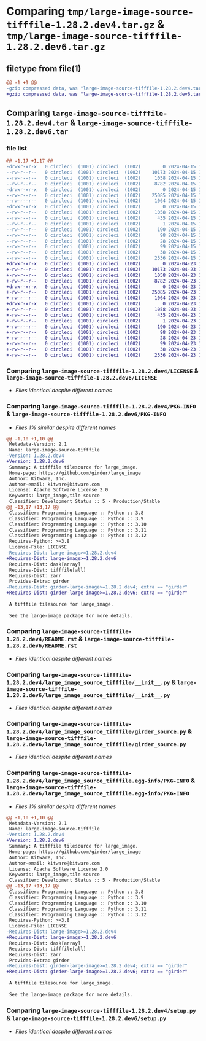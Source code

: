 # Comparing `tmp/large-image-source-tifffile-1.28.2.dev4.tar.gz` & `tmp/large-image-source-tifffile-1.28.2.dev6.tar.gz`

## filetype from file(1)

```diff
@@ -1 +1 @@
-gzip compressed data, was "large-image-source-tifffile-1.28.2.dev4.tar", last modified: Mon Apr 15 12:57:45 2024, max compression
+gzip compressed data, was "large-image-source-tifffile-1.28.2.dev6.tar", last modified: Tue Apr 23 16:02:56 2024, max compression
```

## Comparing `large-image-source-tifffile-1.28.2.dev4.tar` & `large-image-source-tifffile-1.28.2.dev6.tar`

### file list

```diff
@@ -1,17 +1,17 @@
-drwxr-xr-x   0 circleci  (1001) circleci  (1002)        0 2024-04-15 12:57:45.091138 large-image-source-tifffile-1.28.2.dev4/
--rw-r--r--   0 circleci  (1001) circleci  (1002)    10173 2024-04-15 12:57:44.000000 large-image-source-tifffile-1.28.2.dev4/LICENSE
--rw-r--r--   0 circleci  (1001) circleci  (1002)     1058 2024-04-15 12:57:45.091138 large-image-source-tifffile-1.28.2.dev4/PKG-INFO
--rw-r--r--   0 circleci  (1001) circleci  (1002)     8782 2024-04-15 12:57:44.000000 large-image-source-tifffile-1.28.2.dev4/README.rst
-drwxr-xr-x   0 circleci  (1001) circleci  (1002)        0 2024-04-15 12:57:45.091138 large-image-source-tifffile-1.28.2.dev4/large_image_source_tifffile/
--rw-r--r--   0 circleci  (1001) circleci  (1002)    25085 2024-04-15 12:52:04.000000 large-image-source-tifffile-1.28.2.dev4/large_image_source_tifffile/__init__.py
--rw-r--r--   0 circleci  (1001) circleci  (1002)     1064 2024-04-15 12:52:04.000000 large-image-source-tifffile-1.28.2.dev4/large_image_source_tifffile/girder_source.py
-drwxr-xr-x   0 circleci  (1001) circleci  (1002)        0 2024-04-15 12:57:45.091138 large-image-source-tifffile-1.28.2.dev4/large_image_source_tifffile.egg-info/
--rw-r--r--   0 circleci  (1001) circleci  (1002)     1058 2024-04-15 12:57:45.000000 large-image-source-tifffile-1.28.2.dev4/large_image_source_tifffile.egg-info/PKG-INFO
--rw-r--r--   0 circleci  (1001) circleci  (1002)      435 2024-04-15 12:57:45.000000 large-image-source-tifffile-1.28.2.dev4/large_image_source_tifffile.egg-info/SOURCES.txt
--rw-r--r--   0 circleci  (1001) circleci  (1002)        1 2024-04-15 12:57:45.000000 large-image-source-tifffile-1.28.2.dev4/large_image_source_tifffile.egg-info/dependency_links.txt
--rw-r--r--   0 circleci  (1001) circleci  (1002)      190 2024-04-15 12:57:45.000000 large-image-source-tifffile-1.28.2.dev4/large_image_source_tifffile.egg-info/entry_points.txt
--rw-r--r--   0 circleci  (1001) circleci  (1002)       98 2024-04-15 12:57:45.000000 large-image-source-tifffile-1.28.2.dev4/large_image_source_tifffile.egg-info/requires.txt
--rw-r--r--   0 circleci  (1001) circleci  (1002)       28 2024-04-15 12:57:45.000000 large-image-source-tifffile-1.28.2.dev4/large_image_source_tifffile.egg-info/top_level.txt
--rw-r--r--   0 circleci  (1001) circleci  (1002)       99 2024-04-15 12:52:04.000000 large-image-source-tifffile-1.28.2.dev4/pyproject.toml
--rw-r--r--   0 circleci  (1001) circleci  (1002)       38 2024-04-15 12:57:45.091138 large-image-source-tifffile-1.28.2.dev4/setup.cfg
--rw-r--r--   0 circleci  (1001) circleci  (1002)     2536 2024-04-15 12:52:04.000000 large-image-source-tifffile-1.28.2.dev4/setup.py
+drwxr-xr-x   0 circleci  (1001) circleci  (1002)        0 2024-04-23 16:02:56.353132 large-image-source-tifffile-1.28.2.dev6/
+-rw-r--r--   0 circleci  (1001) circleci  (1002)    10173 2024-04-23 16:02:56.000000 large-image-source-tifffile-1.28.2.dev6/LICENSE
+-rw-r--r--   0 circleci  (1001) circleci  (1002)     1058 2024-04-23 16:02:56.353132 large-image-source-tifffile-1.28.2.dev6/PKG-INFO
+-rw-r--r--   0 circleci  (1001) circleci  (1002)     8782 2024-04-23 16:02:56.000000 large-image-source-tifffile-1.28.2.dev6/README.rst
+drwxr-xr-x   0 circleci  (1001) circleci  (1002)        0 2024-04-23 16:02:56.353132 large-image-source-tifffile-1.28.2.dev6/large_image_source_tifffile/
+-rw-r--r--   0 circleci  (1001) circleci  (1002)    25085 2024-04-23 15:56:50.000000 large-image-source-tifffile-1.28.2.dev6/large_image_source_tifffile/__init__.py
+-rw-r--r--   0 circleci  (1001) circleci  (1002)     1064 2024-04-23 15:56:50.000000 large-image-source-tifffile-1.28.2.dev6/large_image_source_tifffile/girder_source.py
+drwxr-xr-x   0 circleci  (1001) circleci  (1002)        0 2024-04-23 16:02:56.353132 large-image-source-tifffile-1.28.2.dev6/large_image_source_tifffile.egg-info/
+-rw-r--r--   0 circleci  (1001) circleci  (1002)     1058 2024-04-23 16:02:56.000000 large-image-source-tifffile-1.28.2.dev6/large_image_source_tifffile.egg-info/PKG-INFO
+-rw-r--r--   0 circleci  (1001) circleci  (1002)      435 2024-04-23 16:02:56.000000 large-image-source-tifffile-1.28.2.dev6/large_image_source_tifffile.egg-info/SOURCES.txt
+-rw-r--r--   0 circleci  (1001) circleci  (1002)        1 2024-04-23 16:02:56.000000 large-image-source-tifffile-1.28.2.dev6/large_image_source_tifffile.egg-info/dependency_links.txt
+-rw-r--r--   0 circleci  (1001) circleci  (1002)      190 2024-04-23 16:02:56.000000 large-image-source-tifffile-1.28.2.dev6/large_image_source_tifffile.egg-info/entry_points.txt
+-rw-r--r--   0 circleci  (1001) circleci  (1002)       98 2024-04-23 16:02:56.000000 large-image-source-tifffile-1.28.2.dev6/large_image_source_tifffile.egg-info/requires.txt
+-rw-r--r--   0 circleci  (1001) circleci  (1002)       28 2024-04-23 16:02:56.000000 large-image-source-tifffile-1.28.2.dev6/large_image_source_tifffile.egg-info/top_level.txt
+-rw-r--r--   0 circleci  (1001) circleci  (1002)       99 2024-04-23 15:56:50.000000 large-image-source-tifffile-1.28.2.dev6/pyproject.toml
+-rw-r--r--   0 circleci  (1001) circleci  (1002)       38 2024-04-23 16:02:56.353132 large-image-source-tifffile-1.28.2.dev6/setup.cfg
+-rw-r--r--   0 circleci  (1001) circleci  (1002)     2536 2024-04-23 15:56:50.000000 large-image-source-tifffile-1.28.2.dev6/setup.py
```

### Comparing `large-image-source-tifffile-1.28.2.dev4/LICENSE` & `large-image-source-tifffile-1.28.2.dev6/LICENSE`

 * *Files identical despite different names*

### Comparing `large-image-source-tifffile-1.28.2.dev4/PKG-INFO` & `large-image-source-tifffile-1.28.2.dev6/PKG-INFO`

 * *Files 1% similar despite different names*

```diff
@@ -1,10 +1,10 @@
 Metadata-Version: 2.1
 Name: large-image-source-tifffile
-Version: 1.28.2.dev4
+Version: 1.28.2.dev6
 Summary: A tifffile tilesource for large_image.
 Home-page: https://github.com/girder/large_image
 Author: Kitware, Inc.
 Author-email: kitware@kitware.com
 License: Apache Software License 2.0
 Keywords: large_image,tile source
 Classifier: Development Status :: 5 - Production/Stable
@@ -13,17 +13,17 @@
 Classifier: Programming Language :: Python :: 3.8
 Classifier: Programming Language :: Python :: 3.9
 Classifier: Programming Language :: Python :: 3.10
 Classifier: Programming Language :: Python :: 3.11
 Classifier: Programming Language :: Python :: 3.12
 Requires-Python: >=3.8
 License-File: LICENSE
-Requires-Dist: large-image>=1.28.2.dev4
+Requires-Dist: large-image>=1.28.2.dev6
 Requires-Dist: dask[array]
 Requires-Dist: tifffile[all]
 Requires-Dist: zarr
 Provides-Extra: girder
-Requires-Dist: girder-large-image>=1.28.2.dev4; extra == "girder"
+Requires-Dist: girder-large-image>=1.28.2.dev6; extra == "girder"
 
 A tifffile tilesource for large_image.
 
 See the large-image package for more details.
```

### Comparing `large-image-source-tifffile-1.28.2.dev4/README.rst` & `large-image-source-tifffile-1.28.2.dev6/README.rst`

 * *Files identical despite different names*

### Comparing `large-image-source-tifffile-1.28.2.dev4/large_image_source_tifffile/__init__.py` & `large-image-source-tifffile-1.28.2.dev6/large_image_source_tifffile/__init__.py`

 * *Files identical despite different names*

### Comparing `large-image-source-tifffile-1.28.2.dev4/large_image_source_tifffile/girder_source.py` & `large-image-source-tifffile-1.28.2.dev6/large_image_source_tifffile/girder_source.py`

 * *Files identical despite different names*

### Comparing `large-image-source-tifffile-1.28.2.dev4/large_image_source_tifffile.egg-info/PKG-INFO` & `large-image-source-tifffile-1.28.2.dev6/large_image_source_tifffile.egg-info/PKG-INFO`

 * *Files 1% similar despite different names*

```diff
@@ -1,10 +1,10 @@
 Metadata-Version: 2.1
 Name: large-image-source-tifffile
-Version: 1.28.2.dev4
+Version: 1.28.2.dev6
 Summary: A tifffile tilesource for large_image.
 Home-page: https://github.com/girder/large_image
 Author: Kitware, Inc.
 Author-email: kitware@kitware.com
 License: Apache Software License 2.0
 Keywords: large_image,tile source
 Classifier: Development Status :: 5 - Production/Stable
@@ -13,17 +13,17 @@
 Classifier: Programming Language :: Python :: 3.8
 Classifier: Programming Language :: Python :: 3.9
 Classifier: Programming Language :: Python :: 3.10
 Classifier: Programming Language :: Python :: 3.11
 Classifier: Programming Language :: Python :: 3.12
 Requires-Python: >=3.8
 License-File: LICENSE
-Requires-Dist: large-image>=1.28.2.dev4
+Requires-Dist: large-image>=1.28.2.dev6
 Requires-Dist: dask[array]
 Requires-Dist: tifffile[all]
 Requires-Dist: zarr
 Provides-Extra: girder
-Requires-Dist: girder-large-image>=1.28.2.dev4; extra == "girder"
+Requires-Dist: girder-large-image>=1.28.2.dev6; extra == "girder"
 
 A tifffile tilesource for large_image.
 
 See the large-image package for more details.
```

### Comparing `large-image-source-tifffile-1.28.2.dev4/setup.py` & `large-image-source-tifffile-1.28.2.dev6/setup.py`

 * *Files identical despite different names*

